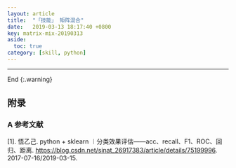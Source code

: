 ```yaml
---
layout: article
title:  "「技能」 矩阵混合"
date:   2019-03-13 18:17:40 +0800
key: matrix-mix-20190313
aside:
  toc: true
category: [skill, python]
---
```



-------------------  
 End
{:.warning}  



## 附录
### A  参考文献  
[1]. 悟乙己. python + sklearn ︱分类效果评估——acc、recall、F1、ROC、回归、距离. <https://blog.csdn.net/sinat_26917383/article/details/75199996>. 2017-07-16/2019-03-15.    
